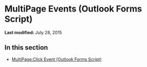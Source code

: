 
# MultiPage Events (Outlook Forms Script)

 **Last modified:** July 28, 2015


## In this section


-  [MultiPage.Click Event (Outlook Forms Script)](c303656d-1c91-1189-388c-7b103b83eb4a.md)
    
